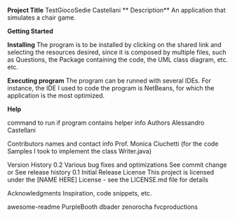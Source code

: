 **Project Title**
TestGiocoSedie Castellani
**
Description**
An application that simulates a chair game.  

**Getting Started**

**Installing**
The program is to be installed by clicking on the shared link and selecting the resources desired, since it is composed by multiple files, such as Questions, the Package containing the code, the UML class diagram, etc. etc.

**Executing program**
The program can be runned with several IDEs. For instance, the IDE I used to code the program is NetBeans, for which the application is the most optimized. 

**Help**


command to run if program contains helper info
Authors
Alessandro Castellani 

Contributors names and contact info
Prof. Monica Ciuchetti (for the code Samples I took to implement the class Writer.java)


Version History
0.2
Various bug fixes and optimizations
See commit change or See release history
0.1
Initial Release
License
This project is licensed under the [NAME HERE] License - see the LICENSE.md file for details

Acknowledgments
Inspiration, code snippets, etc.

awesome-readme
PurpleBooth
dbader
zenorocha
fvcproductions
